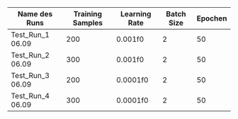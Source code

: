
| Name des Runs    | Training Samples | Learning Rate | Batch Size | Epochen |
| ---------------- | ---------------- | ------------- | ---------- | ------- |
| Test_Run_1 06.09 | 200              | 0.001f0       | 2          | 50      |
| Test_Run_2 06.09 | 300              | 0.001f0       | 2          | 50      |
| Test_Run_3 06.09 | 200              | 0.0001f0      | 2          | 50      |
| Test_Run_4 06.09 | 300              | 0.0001f0      | 2          | 50      |

